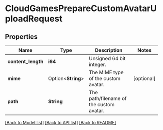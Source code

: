 # CloudGamesPrepareCustomAvatarUploadRequest

## Properties

Name | Type | Description | Notes
------------ | ------------- | ------------- | -------------
**content_length** | **i64** | Unsigned 64 bit integer. | 
**mime** | Option<**String**> | The MIME type of the custom avatar. | [optional]
**path** | **String** | The path/filename of the custom avatar. | 

[[Back to Model list]](../README.md#documentation-for-models) [[Back to API list]](../README.md#documentation-for-api-endpoints) [[Back to README]](../README.md)


